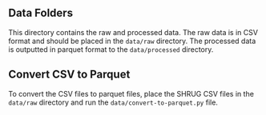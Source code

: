 ## Data Folders

This directory contains the raw and processed data. The raw data is in CSV format and should be placed in the `data/raw` directory. The processed data is outputted in parquet format to the `data/processed` directory. 

## Convert CSV to Parquet

To convert the CSV files to parquet files, place the SHRUG CSV files in the `data/raw` directory and run the `data/convert-to-parquet.py` file.